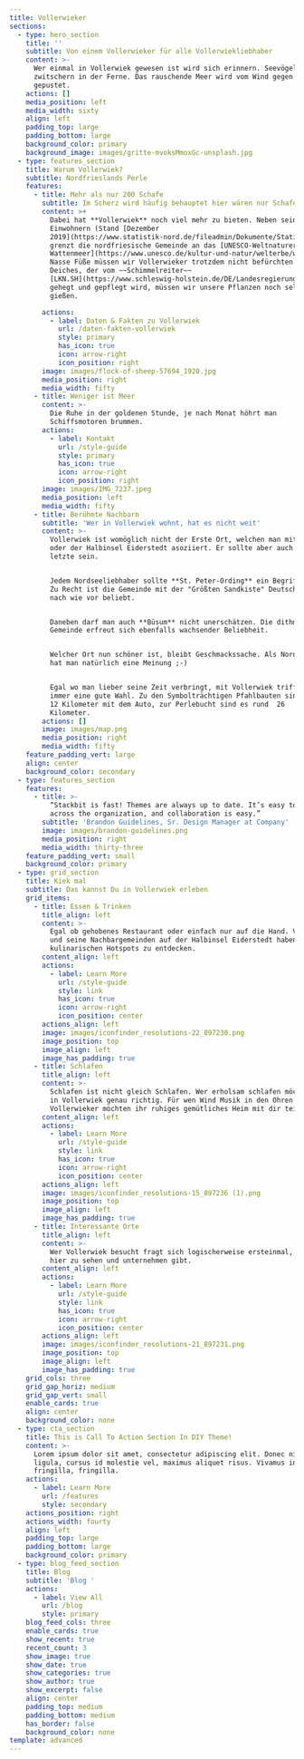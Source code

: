 ```yaml
---
title: Vollerwieker
sections:
  - type: hero_section
    title: ''
    subtitle: Von einem Vollerwieker für alle Vollerwiekliebhaber
    content: >-
      Wer einmal in Vollerwiek gewesen ist wird sich erinnern. Seevögel
      zwitschern in der Ferne. Das rauschende Meer wird vom Wind gegen den Deich
      gepustet.
    actions: []
    media_position: left
    media_width: sixty
    align: left
    padding_top: large
    padding_bottom: large
    background_color: primary
    background_image: images/gritte-mvoksMmoxGc-unsplash.jpg
  - type: features_section
    title: Warum Vollerwiek?
    subtitle: Nordfrieslands Perle
    features:
      - title: Mehr als nur 200 Schafe
        subtitle: Im Scherz wird häufig behauptet hier wären nur Schafe
        content: >+
          Dabei hat **Vollerwiek** noch viel mehr zu bieten. Neben seinen 219
          Einwohnern (Stand [Dezember
          2019](https://www.statistik-nord.de/fileadmin/Dokumente/Statistische_Berichte/bevoelkerung/A_I_2_S/A_I_2_vj_194_Zensus_SH.xlsx))
          grenzt die nordfriesische Gemeinde an das [UNESCO-Weltnaturerbe
          Wattenmeer](https://www.unesco.de/kultur-und-natur/welterbe/welterbe-deutschland/wattenmeer). 
          Nasse Füße müssen wir Vollerwieker trotzdem nicht befürchten. Dank des
          Deiches, der vom ~~Schimmelreiter~~
          [LKN.SH](https://www.schleswig-holstein.de/DE/Landesregierung/LKN/lkn_node.html)
          gehegt und gepflegt wird, müssen wir unsere Pflanzen noch selber
          gießen. 

        actions:
          - label: Daten & Fakten zu Vollerwiek
            url: /daten-fakten-vollerwiek
            style: primary
            has_icon: true
            icon: arrow-right
            icon_position: right
        image: images/flock-of-sheep-57694_1920.jpg
        media_position: right
        media_width: fifty
      - title: Weniger ist Meer
        content: >-
          Die Ruhe in der goldenen Stunde, je nach Monat höhrt man
          Schiffsmotoren brummen. 
        actions:
          - label: Kontakt
            url: /style-guide
            style: primary
            has_icon: true
            icon: arrow-right
            icon_position: right
        image: images/IMG_7237.jpeg
        media_position: left
        media_width: fifty
      - title: Berühmte Nachbarn
        subtitle: 'Wer in Vollerwiek wohnt, hat es nicht weit'
        content: >-
          Vollerwiek ist womöglich nicht der Erste Ort, welchen man mit Nordsee
          oder der Halbinsel Eiderstedt asoziiert. Er sollte aber auch nicht der
          letzte sein. 


          Jedem Nordseeliebhaber sollte **St. Peter-Ording** ein Begriff sein.
          Zu Recht ist die Gemeinde mit der "Größten Sandkiste" Deutschlands
          nach wie vor beliebt.  


          Daneben darf man auch **Büsum** nicht unerschätzen. Die dithmarscher
          Gemeinde erfreut sich ebenfalls wachsender Beliebheit. 


          Welcher Ort nun schöner ist, bleibt Geschmackssache. Als Nordfriese
          hat man natürlich eine Meinung ;-)


          Egal wo man lieber seine Zeit verbringt, mit Vollerwiek trifft man
          immer eine gute Wahl. Zu den Symbolträchtigen Pfahlbauten sind es rund
          12 Kilometer mit dem Auto, zur Perlebucht sind es rund  26 
          Kilometer. 
        actions: []
        image: images/map.png
        media_position: right
        media_width: fifty
    feature_padding_vert: large
    align: center
    background_color: secondary
  - type: features_section
    features:
      - title: >-
          “Stackbit is fast! Themes are always up to date. It’s easy to use
          across the organization, and collaboration is easy.”
        subtitle: 'Brandon Guidelines, Sr. Design Manager at Company'
        image: images/brandon-guidelines.png
        media_position: right
        media_width: thirty-three
    feature_padding_vert: small
    background_color: primary
  - type: grid_section
    title: Kiek mal
    subtitle: Das kannst Du in Vollerwiek erleben
    grid_items:
      - title: Essen & Trinken
        title_align: left
        content: >-
          Egal ob gehobenes Restaurant oder einfach nur auf die Hand. Vollerwiek
          und seine Nachbargemeinden auf der Halbinsel Eiderstedt haben einige
          kulinarischen Hotspots zu entdecken. 
        content_align: left
        actions:
          - label: Learn More
            url: /style-guide
            style: link
            has_icon: true
            icon: arrow-right
            icon_position: center
        actions_align: left
        image: images/iconfinder_resolutions-22_897230.png
        image_position: top
        image_align: left
        image_has_padding: true
      - title: Schlafen
        title_align: left
        content: >-
          Schlafen ist nicht gleich Schlafen. Wer erholsam schlafen möchte, ist
          in Vollerwiek genau richtig. Für wen Wind Musik in den Ohren ist,
          Vollerwieker möchten ihr ruhiges gemütliches Heim mit dir teilen. 
        content_align: left
        actions:
          - label: Learn More
            url: /style-guide
            style: link
            has_icon: true
            icon: arrow-right
            icon_position: center
        actions_align: left
        image: images/iconfinder_resolutions-15_897236 (1).png
        image_position: top
        image_align: left
        image_has_padding: true
      - title: Interessante Orte
        title_align: left
        content: >-
          Wer Vollerwiek besucht fragt sich logischerweise ersteinmal, was es
          hier zu sehen und unternehmen gibt. 
        content_align: left
        actions:
          - label: Learn More
            url: /style-guide
            style: link
            has_icon: true
            icon: arrow-right
            icon_position: center
        actions_align: left
        image: images/iconfinder_resolutions-21_897231.png
        image_position: top
        image_align: left
        image_has_padding: true
    grid_cols: three
    grid_gap_horiz: medium
    grid_gap_vert: small
    enable_cards: true
    align: center
    background_color: none
  - type: cta_section
    title: This is Call To Action Section In DIY Theme!
    content: >-
      Lorem ipsum dolor sit amet, consectetur adipiscing elit. Donec nisl
      ligula, cursus id molestie vel, maximus aliquet risus. Vivamus in nibh
      fringilla, fringilla.
    actions:
      - label: Learn More
        url: /features
        style: secondary
    actions_position: right
    actions_width: fourty
    align: left
    padding_top: large
    padding_bottom: large
    background_color: primary
  - type: blog_feed_section
    title: Blog
    subtitle: 'Blog '
    actions:
      - label: View All
        url: /blog
        style: primary
    blog_feed_cols: three
    enable_cards: true
    show_recent: true
    recent_count: 3
    show_image: true
    show_date: true
    show_categories: true
    show_author: true
    show_excerpt: false
    align: center
    padding_top: medium
    padding_bottom: medium
    has_border: false
    background_color: none
template: advanced
---
```

